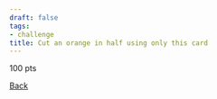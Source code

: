 ```yaml
---
draft: false
tags:
- challenge
title: Cut an orange in half using only this card
---
```

100 pts

[Back](https://shadybraden.com/jetlag) 
